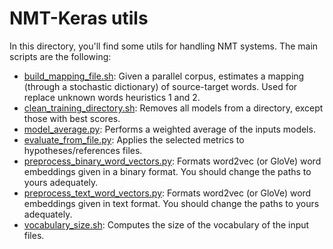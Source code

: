 # NMT-Keras utils

In this directory, you'll find some utils for handling NMT systems. 
The main scripts are the following:

* [build_mapping_file.sh](https://github.com/lvapeab/nmt-keras/blob/master/utils/build_mapping_file.sh): Given a parallel corpus, estimates a mapping (through a stochastic dictionary) of source-target words. Used for replace unknown words heuristics 1 and 2.
* [clean_training_directory.sh](https://github.com/lvapeab/nmt-keras/blob/master/utils/clean_training_directory.sh): Removes all models from a directory, except those with best scores.
* [model_average.py](https://github.com/lvapeab/nmt-keras/blob/master/utils/average_models.py): Performs a weighted average of the inputs models.
* [evaluate_from_file.py](https://github.com/lvapeab/nmt-keras/blob/master/utils/evaluate_from_file.py): Applies the selected metrics to hypotheses/references files.
* [preprocess_binary_word_vectors.py](https://github.com/lvapeab/nmt-keras/blob/master/utils/preprocess_binary_word_vectors.py): Formats word2vec (or GloVe) word embeddings given in a binary format. You should change the paths to yours adequately.
* [preprocess_text_word_vectors.py](https://github.com/lvapeab/nmt-keras/blob/master/utils/preprocess_text_word_vectors.py): Formats word2vec (or GloVe) word embeddings given in text format. You should change the paths to yours adequately.
* [vocabulary_size.sh](https://github.com/lvapeab/nmt-keras/blob/master/utils/vocabulary_size.sh): Computes the size of the vocabulary of the input files.

